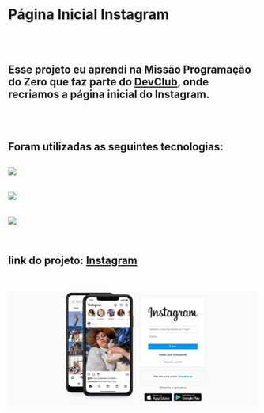 <h1>Página Inicial Instagram</h1>
<br>
<br>
<h2> Esse projeto eu aprendi na Missão Programação do Zero que faz parte do <a href="https://rodolfomori.com.br/devclub">DevClub</a>, onde recriamos a página inicial do Instagram.</h2> 
<br>
<br>
<h2>Foram utilizadas as seguintes tecnologias:
<br>
<br>
<img src="https://img.shields.io/badge/HTML5-E34F26?style=for-the-badge&logo=html5&logoColor=white"/>
<br>
<br>
<img src="https://img.shields.io/badge/CSS3-1572B6?style=for-the-badge&logo=css3&logoColor=white"/>
<br>
<br>
<img src="https://img.shields.io/badge/JavaScript-F7DF1E?style=for-the-badge&logo=javascript&logoColor=black"/>
<br>
<br>
<h2>link do projeto: <a href="https://silly-sprinkles-bfd637.netlify.app/">Instagram</a></h2> 
<br>
<br>
  
<img src="https://github.com/aderline1/projeto-instagram/blob/master/imagem/Captura%20de%20Tela%20(76).png?raw=true"/>

